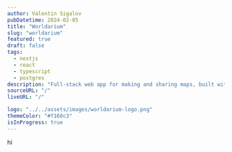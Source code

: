 ```yaml
---
author: Valentin Sigalov
pubDatetime: 2024-02-05
title: "Worldarium"
slug: "worldarium"
featured: true
draft: false
tags:
  - nextjs
  - react
  - typescript
  - postgres
description: "Full-stack web app for making and sharing maps, built with NextJS."
sourceURL: "/"
liveURL: "/"

logo: "../../assets/images/worldarium-logo.png"
themeColor: "#f160c3"
isInProgress: true
---
```


hi
